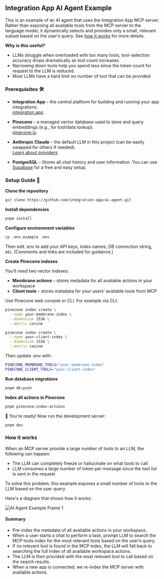 ## Integration App AI Agent Example

This is an example of an AI agent that uses the Integration App MCP server. Rather than exposing all available tools from the MCP server to the language model, it dynamically selects and provides only a small, relevant subset based on the user’s query. See [how it works](#how-it-works) for more details.

**Why is this useful?**

- LLMs struggle when overloaded with too many tools, tool-selection accuracy drops dramatically as tool count increases
- Narrowing down tools help you spend less since the token count for request to the LLM is reduced.
- Most LLMs have a hard limit on number of tool that can be provided

### Prerequisites 🛠️

- **Integration App** – the central platform for building and running your app integrations.  
  [integration.app](https://integration-app.com/)

- **Pinecone** – a managed vector database used to store and query embeddings (e.g., for tool/data lookup).  
  [pinecone.io](https://www.pinecone.io/)

- **Anthropic Claude** – the default LLM in this project (can be easily swapped for others if needed).  
  [Learn about providers](https://sdk.vercel.ai/providers/ai-sdk-providers)

- **PostgreSQL** – Stores all chat history and user information. You can use [Supabase](https://supabase.com/) for a free and easy setup.

### Setup Guide 🔧

**Clone the repository**

```bash
git clone https://github.com/integration-app/ai-agent.git
```

**Install dependencies**

```bash
pnpm install
```

**Configure environment variables**

```bash
cp .env.example .env
```

Then edit .env to add your API keys, index names, DB connection string, etc. (Comments and links are included for guidance.)

**Create Pinecone indexes**

You’ll need two vector indexes:

- **Membrane actions** – stores metadata for all available actions in your workspace
- **Client tools** – stores metadata for your users’ available tools from MCP

Use Pinecone web console or CLI. For example via CLI:

```bash
pinecone index create \
  --name your-membrane-index \
  --dimension 1536 \
  --metric cosine

pinecone index create \
  --name your-client-index \
  --dimension 1536 \
  --metric cosine
```

Then update .env with:

```bash
PINECONE_MEMBRANE_TOOLS="your-membrane-index"
PINECONE_CLIENT_TOOLS="your-client-index"
```

**Run database migrations**

```bash
pnpm db:push
```

**Index all actions in Pinecone**

```bash
pnpm pinecone:index-actions
```

🚀 You’re ready! Now run the development server:

```bash
pnpm dev
```

### How it works

When an MCP server provide a large number of tools to an LLM, the following can happen:

- The LLM can completely freeze or hallucinate on what tools to call
- LLM consumes a large number of token per message since the tool list is sent in the request

To solve this problem, this example exposes a small number of tools to the LLM based on the user query.

Here's a diagram that shows how it works:

![AI Agent Example Frame 1](https://github.com/user-attachments/assets/424a664f-4dff-4eab-9210-e51992b8b354)

#### Summary

- Pre-index the metadata of all available actions in your workspace.
- When a user starts a chat to perform a task, prompt LLM to search the MCP tools index for the most relevant tools based on the user’s query.
- If no relevant tool is found in the MCP index, the LLM will fall back to searching the full index of all available workspace actions.
- The LLM is then provided with the most relevant tool to call based on the search results.
- When a new app is connected, we re-index the MCP server with available actions.

